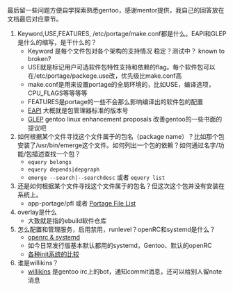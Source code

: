  最后留一些问题方便自学探索熟悉gentoo，感谢mentor提供，我自己的回答放在文档最后对应章节。
1. Keyword,USE,FEATURES, /etc/portage/make.conf都是什么。EAPI和GLEP是什么的缩写，是干什么的？
    * Keyword 是每个文件包对各个架构的支持情况 稳定？测试中？ known to broken?
    * USE就是标记用户可选软件包特性支持和依赖的flag。每个软件包可以在/etc/portage/packege.use改，优先级比make.conf高
    * make.conf是用来设置portage的全局环境的，比如USE，编译选项，CPU_FLAGS等等等等
    * FEATURES是portage的一些不会那么影响编译出的软件包的配置
    * [EAPI](https://devmanual.gentoo.org/ebuild-writing/eapi/) 大概就是包管理器标准的版本号
    * [GLEP](https://www.gentoo.org/glep/) gentoo linux enhancement proposals 改善gentoo的一些书面的提议吧
2. 如何根据某个文件寻找这个文件属于的包名（package name）？比如那个包安装了/usr/bin/emerge这个文件。如何列出一个包的依赖？如何通过名字/功能/包描述查找一个包？
    * `equery belongs`
    * `equery depends|depgraph`
    * `emerge --search|--searchdesc` 或者 `equery list` 
3. 还是如何根据某个文件寻找这个文件属于的包名？但这次这个包并没有安装在系统上。
    * app-portage/pfl 或者 [Portage File List](https://www.portagefilelist.de/site/query)
4. overlay是什么
    * 大致就是指的ebuild软件仓库
5. 怎么配置和管理服务，启用禁用，runlevel？openRC和systemd是什么？
    * [openrc & systemd](https://wiki.gentoo.org/wiki/Gentoo_Cheat_Sheet#OpenRC)
    * 如今日常发行版基本默认都用的systemd，Gentoo、默认的openRC
    * [各种init系统的比较](https://wiki.gentoo.org/wiki/Comparison_of_init_systems)
6. 谁是willikins？
    * [willikins](https://wiki.gentoo.org/wiki/Willikins) 是gentoo irc上的bot，通知commit消息，还可以给别人留note消息
